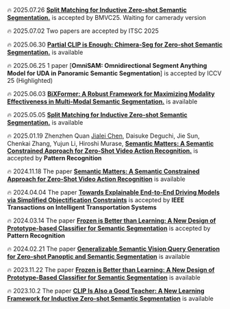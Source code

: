 🔥 2025.07.26 [**Split Matching for Inductive Zero-shot Semantic Segmentation.**](https://arxiv.org/pdf/2505.05023) is accepted by BMVC25. Waiting for camerady version

🔥 2025.07.02 Two papers are accepted by ITSC 2025

🔥 2025.06.30 [**Partial CLIP is Enough: Chimera-Seg for Zero-shot Semantic Segmentation.**](https://arxiv.org/abs/2506.22032) is available

🔥 2025.06.25 1 paper [**OmniSAM: Omnidirectional Segment Anything Model for UDA in Panoramic Semantic Segmentation**] is accepted by ICCV 25 (Highlighted)

🔥 2025.06.03 [**BiXFormer: A Robust Framework for Maximizing Modality Effectiveness in Multi-Modal Semantic Segmentation.**](https://arxiv.org/abs/2506.03675) is available

🔥 2025.05.05 [**Split Matching for Inductive Zero-shot Semantic Segmentation.**](https://arxiv.org/pdf/2505.05023) is available

🔥 2025.01.19 Zhenzhen Quan <u>Jialei Chen</u>, Daisuke Deguchi, Jie Sun, Chenkai Zhang, Yujun Li, Hiroshi Murase, [**Semantic Matters: A Semantic Constrained Approach for Zero-Shot Video Action Recognition.**](https://papers.ssrn.com/sol3/papers.cfm?abstract_id=5017234) is accepted by **Pattern Recognition** 

🔥 2024.11.18 The paper [**Semantic Matters: A Semantic Constrained Approach for Zero-Shot Video Action Recognition**](https://papers.ssrn.com/sol3/papers.cfm?abstract_id=5017234) is available

🔥 2024.04.04 The paper [**Towards Explainable End-to-End Driving Models via Simplified Objectification Constraints**](https://ieeexplore.ieee.org/document/10505932) is accepted by **IEEE Transactions on Intelligent Transportation Systems**

🔥 2024.03.14 The paper [**Frozen is Better than Learning: A New Design of Prototype-based Classifier for Semantic Segmentation**](https://doi.org/10.1016/j.patcog.2024.110431) is accepted by **Pattern Recognition**

🔥 2024.02.21 The paper [**Generalizable Semantic Vision Query Generation for Zero-shot Panoptic and Semantic Segmentation**](https://arxiv.org/pdf/2402.13697.pdf) is available

🔥 2023.11.22 The paper [**Frozen is Better than Learning: A New Design of Prototype-Based Classifier for Semantic Segmentation**](https://papers.ssrn.com/sol3/papers.cfm?abstract_id=4617170) is available

🔥 2023.10.2 The paper [**CLIP Is Also a Good Teacher: A New Learning Framework for Inductive Zero-shot Semantic Segmentation**](https://arxiv.org/pdf/2310.02296.pdf) is available      

